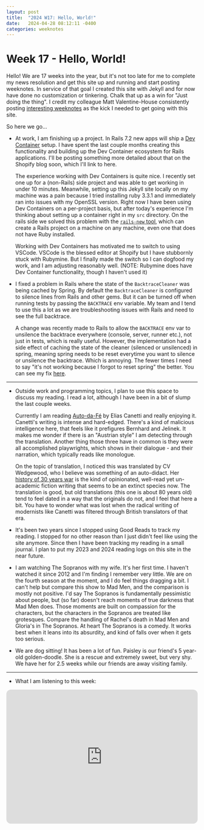 ```yaml
---
layout: post
title:  "2024 W17: Hello, World!"
date:   2024-04-28 08:12:11 -0400
categories: weeknotes
---
```


# Week 17 - Hello, World!

Hello! We are 17 weeks into the year, but it's not too late for me to complete my news resolution and get this site up and running and start posting weeknotes. In service of that goal I created this site with Jekyll and for now have done no customization or tinkering. Chalk that up as a win for "Just doing the thing". I credit my colleague Matt Valentine-House consistently posting [interesting weeknotes](https://www.eightbitraptor.com/weeknotes/) as the kick I needed to get going with this site.

So here we go...

- At work, I am finishing up a project. In Rails 7.2 new apps will ship a [Dev Container](https://containers.dev/) setup. I have spent the last couple months creating this functionality and building up the Dev Container ecosystem for Rails applications. I'll be posting something more detailed about that on the Shopify blog soon, which I'll link to here.

  The experience working with Dev Containers is quite nice. I recently set one up for a (non-Rails) side project and was able to get working in under 10 minutes. Meanwhile, setting up this Jekyll site locally on my machine was a pain because I tried installing ruby 3.3.1 and immediately ran into issues with my OpenSSL version. Right now I have been using Dev Containers on a per-project basis, but after today's experience I'm thinking about setting up a container right in my `src` directory. On the rails side we solved this problem with the [`rails-new` tool](https://github.com/rails/rails-new), which can create a Rails project on a machine on any machine, even one that does not have Ruby installed.

  Working with Dev Containers has motivated me to switch to using VSCode. VSCode is the blessed editor at Shopify but I have stubbornly stuck with Rubymine. But I finally made the switch so I can dogfood my work, and I am adjusting reasonably well. (NOTE: Rubymine does have Dev Container functionality, though I haven't used it)


- I fixed a problem in Rails where the state of the `BacktraceCleaner` was being cached by Spring. By default the `BacktraceCleaner` is configured to silence lines from Rails and other gems. But it can be turned off when running tests by passing the `BACKTRACE` env variable. My team and I tend to use this a lot as we are troubleshooting issues with Rails and need to see the full backtrace.

  A change was recently made to Rails to allow the `BACKTRACE` env var to unsilence the backtrace everywhere (console, server, runner etc.), not just in tests, which is really useful. However, the implementation had a side effect of caching the state of the cleaner (silenced or unsilenced) in spring, meaning spring needs to be reset everytime you want to silence or unsilence the backtrace. Which is annoying. The fewer times I need to say "it's not working because I forgot to reset spring" the better. You can see my fix [here](https://github.com/rails/rails/pull/51670).

---


- Outside work and programming topics, I plan to use this space to discuss my reading. I read a lot, although I have been in a bit of slump the last couple weeks.

  Currently I am reading [Auto-da-Fé](https://en.wikipedia.org/wiki/Auto-da-F%C3%A9_(novel)) by Elias Canetti and really enjoying it. Canetti's writing is intense and hard-edged. There's a kind of malicious intelligence here, that feels like it prefigures Bernhard and Jelinek. It makes me wonder if there is an "Austrian style" I am detecting through the translation. Another thing those three have in common is they were all accomplished playwrights, which shows in their dialogue - and their narration, which typically reads like monologue.

  On the topic of translation, I noticed this was translated by CV Wedgewood, who I believe was something of an auto-didact. Her [history of 30 years war](https://www.nyrb.com/products/the-thirty-years-war) is the kind of opinionated, well-read yet un-academic fiction writing that seems to be an extinct species now. The translation is good, but old translations (this one is about 80 years old) tend to feel dated in a way that the originals do not, and I feel that here a bit. You have to wonder what was lost when the radical writing of modernists like Canetti was filtered through British translators of that era.

- It's been two years since I stopped using Good Reads to track my reading. I stopped for no other reason than I just didn't feel like using the site anymore. Since then I have been tracking my reading in a small journal. I plan to put my 2023 and 2024 reading logs on this site in the near future.

- I am watching The Sopranos with my wife. It's her first time. I haven't watched it since 2012 and I'm finding I remember very little. We are on the fourth season at the moment, and I do feel things dragging a bit. I can't help but compare this show to Mad Men, and the comparison is mostly not positive. I'd say The Sopranos is fundamentally pessimistic about people, but (so far) doesn't reach moments of true darkness that Mad Men does. Those moments are built on compassion for the characters, but the characters in the Sopranos are treated like grotesques. Compare the handling of Rachel's death in Mad Men and Gloria's in The Sopranos. At heart The Sopranos is a comedy. It works best when it leans into its absurdity, and kind of falls over when it gets too serious.

- We are dog sitting! It has been a lot of fun. Paisley is our friend's 5 year-old golden-doodle. She is a rescue and extremely sweet, but very shy. We have her for 2.5 weeks while our friends are away visiting family.

---

- What I am listening to this week:

<iframe style="border-radius:12px" src="https://open.spotify.com/embed/album/1XEPKavl3nlI2qVt8HuA5n?utm_source=generator" width="100%" height="352" frameBorder="0" allowfullscreen="" allow="autoplay; clipboard-write; encrypted-media; fullscreen; picture-in-picture" loading="lazy"></iframe>
